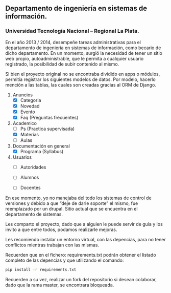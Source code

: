 ## Departamento de ingeniería en sistemas de información.
### Universidad Tecnología Nacional – Regional La Plata.

En el año 2013 / 2014, desempeñe tareas administrativas para el departamento de ingeniería en sistemas de información, como becario de dicho departamento. En un momento, surgió la necesidad de tener un sitio web propio, autoadministrable, que le permita a cualquier usuario registrado, la posibilidad de subir contenido al mismo.

Si bien el proyecto original no se encontraba dividido en apps o módulos, permitía registrar los siguientes modelos de datos. Por modelo, hacerlo mención a las tablas, las cuales son creadas gracias al ORM de Django.

1. Anuncios
	- [x] Categoria
	- [x] Novedad
	- [x] Evento
	- [x] Faq (Preguntas frecuentes)
2. Academico
	- [ ] Ps (Practica supervisada)
	- [x] Materias
	- [ ] Aulas
3. Documentación en general
	- [x] Programa (Syllabus)
4. Usuarios
	- [ ] Autoridades
	- [ ] Alumnos
	- [ ] Docentes
	

En ese momento, yo no manejaba del todo los sistemas de control de versiones y debido a que “deje de darle soporte” el mismo, fue reemplazado por un drupal. Sitio actual que se encuentra en el departamento de sistemas.

Les comparto el proyecto, dado que a alguien le puede servir de guía y los invito a que entre todos, podamos realizarle mejoras.

Les recomiendo instalar un entorno virtual, con las depencias, para no tener conflictos mientras trabajan con las mismas.

Recuerden que en el fichero: requirements.txt podrán obtener el listado completo de las depencias y que utilizando el comando:

```sh
pip install -r requirements.txt
```

Recuerden a su vez, realizar un fork del repositorio si desean colaborar, dado que la rama master, se encontrara bloqueada.
